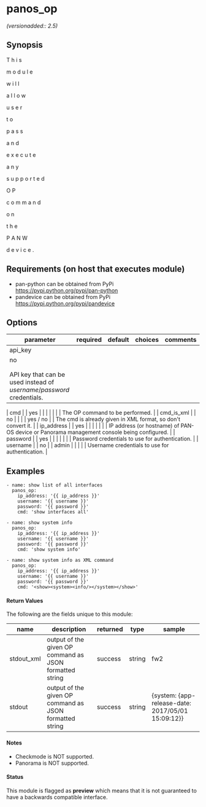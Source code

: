 # panos_op

_(versionadded:: 2.5)_


## Synopsis

T
h
i
s
 
m
o
d
u
l
e
 
w
i
l
l
 
a
l
l
o
w
 
u
s
e
r
 
t
o
 
p
a
s
s
 
a
n
d
 
e
x
e
c
u
t
e
 
a
n
y
 
s
u
p
p
o
r
t
e
d
 
O
P
 
c
o
m
m
a
n
d
 
o
n
 
t
h
e
 
P
A
N
W
 
d
e
v
i
c
e
.


## Requirements (on host that executes module)

- pan-python can be obtained from PyPi https://pypi.python.org/pypi/pan-python
- pandevice can be obtained from PyPi https://pypi.python.org/pypi/pandevice

## Options

| parameter | required | default | choices | comments |
| --- | --- | --- | --- | --- |
| api_key  |
| no |
|  |
| |  |
| API key that can be used instead of <em>username</em>/<em>password</em> credentials.  |
</td></tr>
| cmd  |
| yes |
|  |
| |  |
| The OP command to be performed.  |
</td></tr>
| cmd_is_xml  |
| no |
|  |
|  yes / no |
| The cmd is already given in XML format, so don't convert it.  |
</td></tr>
| ip_address  |
| yes |
|  |
| |  |
| IP address (or hostname) of PAN-OS device or Panorama management console being configured.  |
</td></tr>
| password  |
| yes |
|  |
| |  |
| Password credentials to use for authentication.  |
</td></tr>
| username  |
| no |
| admin |
| |  |
| Username credentials to use for authentication.  |
</td></tr>
</table>
</br>



## Examples

    - name: show list of all interfaces
      panos_op:
        ip_address: '{{ ip_address }}'
        username: '{{ username }}'
        password: '{{ password }}'
        cmd: 'show interfaces all'
    
    - name: show system info
      panos_op:
        ip_address: '{{ ip_address }}'
        username: '{{ username }}'
        password: '{{ password }}'
        cmd: 'show system info'
    
    - name: show system info as XML command
      panos_op:
        ip_address: '{{ ip_address }}'
        username: '{{ username }}'
        password: '{{ password }}'
        cmd: '<show><system><info/></system></show>'
#### Return Values

The following are the fields unique to this module:

| name | description | returned | type | sample |
| --- | --- | --- | --- | --- |
| stdout_xml | output of the given OP command as JSON formatted string | success | string | <response status=success><result><system><hostname>fw2</hostname> |
| stdout | output of the given OP command as JSON formatted string | success | string | {system: {app-release-date: 2017/05/01  15:09:12}} |

#### Notes

- Checkmode is NOT supported.
- Panorama is NOT supported.



#### Status

This module is flagged as **preview** which means that it is not guaranteed to have a backwards compatible interface.

